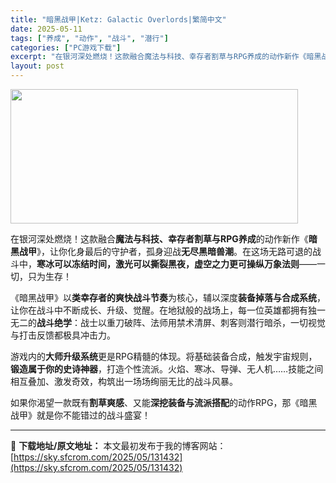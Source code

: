 ```yaml
---
title: "暗黑战甲|Ketz: Galactic Overlords|繁简中文"
date: 2025-05-11
tags: ["养成", "动作", "战斗", "潜行"]
categories: ["PC游戏下载"]
excerpt: "在银河深处燃烧！这款融合魔法与科技、幸存者割草与RPG养成的动作新作《暗黑战甲》，让你化身最后的守护者，孤身迎战无尽黑暗兽潮。在这场无路可退的战斗中，寒冰可以冻结时间，激光可以撕裂黑夜，虚空之力更可操纵万象法则——一切，只为生存！ 《暗黑战甲》以类幸存者的爽快战斗节奏为核心，辅以深度装备掉落与合成系&hellip;"
layout: post
---
```


<img class="aligncenter size-full wp-image-131433" src="https://sky.sfcrom.com/wp-content/uploads/2025/05/2025051109390725.webp" alt="" width="460" height="215" />
<p class="" data-start="0" data-end="131">在银河深处燃烧！这款融合<strong data-start="12" data-end="33">魔法与科技、幸存者割草与RPG养成</strong>的动作新作《<strong data-start="39" data-end="47">暗黑战甲</strong>》，让你化身最后的守护者，孤身迎战<strong data-start="64" data-end="74">无尽黑暗兽潮</strong>。在这场无路可退的战斗中，<strong data-start="87" data-end="121">寒冰可以冻结时间，激光可以撕裂黑夜，虚空之力更可操纵万象法则</strong>——一切，只为生存！</p>
<p class="" data-start="133" data-end="265">《暗黑战甲》以<strong data-start="140" data-end="155">类幸存者的爽快战斗节奏</strong>为核心，辅以深度<strong data-start="163" data-end="176">装备掉落与合成系统</strong>，让你在战斗中不断成长、升级、觉醒。在地狱般的战场上，每一位英雄都拥有独一无二的<strong data-start="216" data-end="224">战斗绝学</strong>：战士以重刀破阵、法师用禁术清屏、刺客则潜行暗杀，一切视觉与打击反馈都极具冲击力。</p>
<p class="" data-start="267" data-end="373">游戏内的<strong data-start="271" data-end="281">大师升级系统</strong>更是RPG精髓的体现。将基础装备合成，触发宇宙规则，<strong data-start="307" data-end="321">锻造属于你的史诗神器</strong>，打造个性流派。火焰、寒冰、导弹、无人机……技能之间相互叠加、激发奇效，构筑出一场场绚丽无比的战斗风暴。</p>
<p class="" data-start="375" data-end="435">如果你渴望一款既有<strong data-start="384" data-end="392">割草爽感</strong>、又能<strong data-start="395" data-end="408">深挖装备与流派搭配</strong>的动作RPG，那《暗黑战甲》就是你不能错过的战斗盛宴！</p>

---
📖 **下载地址/原文地址：** 本文最初发布于我的博客网站：[https://sky.sfcrom.com/2025/05/131432](https://sky.sfcrom.com/2025/05/131432)
